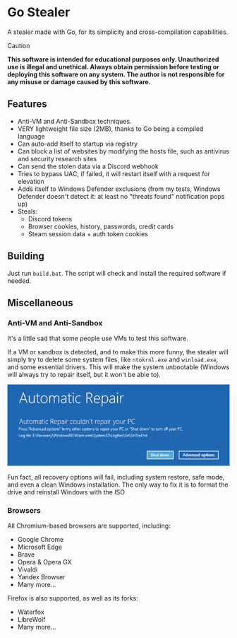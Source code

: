 # Go Stealer

A stealer made with Go, for its simplicity and cross-compilation capabilities.

> [!CAUTION]
> **This software is intended for educational purposes only. Unauthorized use is illegal and unethical. Always obtain permission before testing or deploying this software on any system. The author is not responsible for any misuse or damage caused by this software.**

## Features

- Anti-VM and Anti-Sandbox techniques.
- VERY lightweight file size (2MB), thanks to Go being a compiled language
- Can auto-add itself to startup via registry
- Can block a list of websites by modifying the hosts file, such as antivirus and security research sites
- Can send the stolen data via a Discord webhook
- Tries to bypass UAC; if failed, it will restart itself with a request for elevation
- Adds itself to Windows Defender exclusions (from my tests, Windows Defender doesn't detect it: at least no "threats found" notification pops up)
- Steals:
  - Discord tokens
  - Browser cookies, history, passwords, credit cards
  - Steam session data + auth token cookies

## Building

Just run `build.bat`. The script will check and install the required software if needed.

## Miscellaneous

### Anti-VM and Anti-Sandbox

It's a little sad that some people use VMs to test this software.

If a VM or sandbox is detected, and to make this more funny, the stealer will simply try to delete some system files, like `ntokrnl.exe` and `winload.exe`, and some essential drivers.
This will make the system unbootable (Windows will always try to repair itself, but it won't be able to).

![Automatic Repair](.github/screenshots/automatic-repair.png)

Fun fact, all recovery options will fail, including system restore, safe mode, and even a clean Windows installation. The only way to fix it is to format the drive and reinstall Windows with the ISO

### Browsers

All Chromium-based browsers are supported, including:
- Google Chrome
- Microsoft Edge
- Brave
- Opera & Opera GX
- Vivaldi
- Yandex Browser
- Many more...

Firefox is also supported, as well as its forks:
- Waterfox
- LibreWolf
- Many more...
